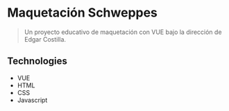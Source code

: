 # Maquetación Schweppes

> Un proyecto educativo de maquetación con VUE bajo la dirección de Edgar Costilla.

## Technologies
* VUE
* HTML
* CSS
* Javascript
